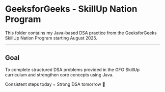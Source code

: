 # GeeksforGeeks - SkillUp Nation Program

This folder contains my Java-based DSA practice from the GeeksforGeeks SkillUp Nation Program starting August 2025.

---

##  Goal

To complete structured DSA problems provided in the GFG SkillUp curriculum and strengthen core concepts using Java.


Consistent steps today = Strong DSA tomorrow 💪
